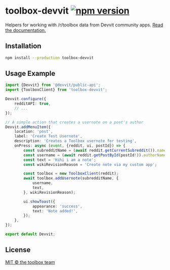 # toolbox-devvit [![npm version](https://img.shields.io/npm/v/toolbox-devvit.svg)](https://www.npmjs.com/package/toolbox-devvit)

Helpers for working with /r/toolbox data from Devvit community apps. [Read the documentation.](https://toolbox-team.github.io/toolbox-devvit/)

## Installation

```bash
npm install --production toolbox-devvit
```

## Usage Example

```ts
import {Devvit} from '@devvit/public-api';
import {ToolboxClient} from 'toolbox-devvit';

Devvit.configure({
	redditAPI: true,
	// ...
});

// A simple action that creates a usernote on a post's author
Devvit.addMenuItem({
	location: 'post',
	label: 'Create Test Usernote',
	description: 'Creates a Toolbox usernote for testing',
	onPress: async (event, {reddit, ui, postId}) => {
		const subredditName = (await reddit.getCurrentSubreddit()).name;
		const username = (await reddit.getPostById(postId!)).authorName;
		const text = 'Hihi i am a note';
		const wikiRevisionReason = 'Create note via my custom app';

		const toolbox = new ToolboxClient(reddit);
		await toolbox.addUsernote(subredditName, {
			username,
			text,
		}, wikiRevisionReason);

		ui.showToast({
			appearance: 'success',
			text: 'Note added!',
		});
	},
});

export default Devvit;
```

## License

[MIT &copy; the toolbox team](/LICENSE)
